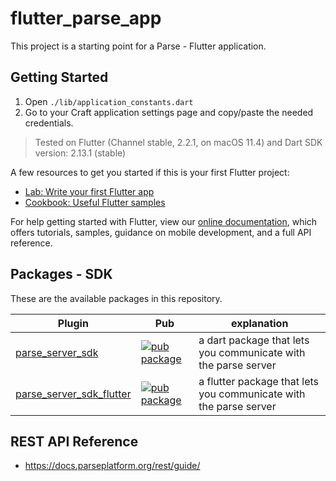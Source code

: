 # flutter_parse_app

This project is a starting point for a Parse - Flutter application.

## Getting Started

1. Open `./lib/application_constants.dart`
2. Go to your Craft application settings page and copy/paste the needed credentials. 

>Tested on Flutter (Channel stable, 2.2.1, on macOS 11.4) and Dart SDK version: 2.13.1 (stable)


A few resources to get you started if this is your first Flutter project:

- [Lab: Write your first Flutter app](https://flutter.dev/docs/get-started/codelab)
- [Cookbook: Useful Flutter samples](https://flutter.dev/docs/cookbook)

For help getting started with Flutter, view our 
[online documentation](https://flutter.dev/docs), which offers tutorials, 
samples, guidance on mobile development, and a full API reference.


## Packages - SDK

These are the available packages in this repository.

| Plugin | Pub | explanation|
|--------|-----|------------|
| [parse_server_sdk](./packages/dart) | [![pub package](https://img.shields.io/pub/v/parse_server_sdk.svg)](https://pub.dev/packages/parse_server_sdk) | a dart package that lets you communicate with the parse server |
| [parse_server_sdk_flutter](./packages/flutter) | [![pub package](https://img.shields.io/pub/v/parse_server_sdk_flutter.svg)](https://pub.dev/packages/parse_server_sdk_flutter) | a flutter package that lets you communicate with the parse server |


## REST API Reference

- https://docs.parseplatform.org/rest/guide/
